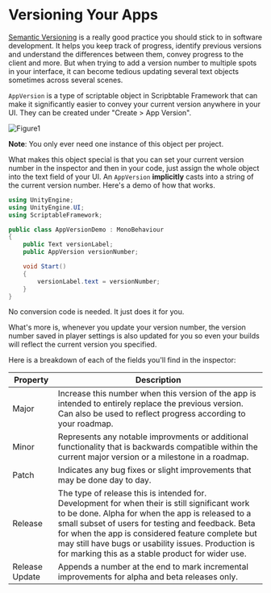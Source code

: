 # Versioning Your Apps

[Semantic Versioning](https://semver.org/) is a really good practice you should stick to in software development. It helps you keep track of progress, identify previous versions and understand the differences between them, convey progress to the client and more. But when trying to add a version number to multiple spots in your interface, it can become tedious updating several text objects sometimes across several scenes.

`AppVersion` is a type of scriptable object in Scripbtable Framework that can make it significantly easier to convey your current version anywhere in your UI. They can be created under "Create > App Version".

![Figure1](~/images/versioningYourApps1.png)

**Note**: You only ever need one instance of this object per project. 

What makes this object special is that you can set your current version number in the inspector and then in your code, just assign the whole object into the text field of your UI. An `AppVersion` **implicitly** casts into a string of the current version number. Here's a demo of how that works.

``` cs
using UnityEngine;
using UnityEngine.UI;
using ScriptableFramework;

public class AppVersionDemo : MonoBehaviour
{
    public Text versionLabel;
    public AppVersion versionNumber;

    void Start()
    {
        versionLabel.text = versionNumber;
    }
}
```

No conversion code is needed. It just does it for you.

What's more is, whenever you update your version number, the version number saved in player settings is also updated for you so even your builds will reflect the current version you specified.

Here is a breakdown of each of the fields you'll find in the inspector:

| Property       | Description  |
|----------------|---|
| Major          | Increase this number when this version of the app is intended to entirely replace the previous version. Can also be used to reflect progress according to your roadmap. |
| Minor          | Represents any notable improvments or additional functionality that is backwards compatible within the current major version or a milestone in a roadmap. |
| Patch          | Indicates any bug fixes or slight improvements that may be done day to day. |
| Release        | The type of release this is intended for. Development for when their is still significant work to be done. Alpha for when the app is released to a small subset of users for testing and feedback. Beta for when the app is considered feature complete but may still have bugs or usability issues. Production is for marking this as a stable product for wider use.  |
| Release Update | Appends a number at the end to mark incremental improvements for alpha and beta releases only.  |
